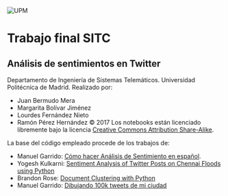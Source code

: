 ![](http://www.upm.es/sfs/Rectorado/Gabinete%20del%20Rector/Logos/UPM/EscPolitecnica/EscUpmPolit_p.gif "UPM")
# Trabajo final SITC
## Análisis de sentimientos en Twitter
Departamento de Ingeniería de Sistemas Telemáticos. Universidad Politécnica de Madrid.
Realizado por:
- Juan Bermudo Mera
- Margarita Bolívar Jiménez
- Lourdes Fernández Nieto
- Ramón Pérez Hernández
© 2017
Los notebooks están licenciado libremente bajo la licencia [Creative Commons Attribution Share-Alike](https://creativecommons.org/licenses/by/2.0/).

La base del código empleado procede de los trabajos de:
- Manuel Garrido: [Cómo hacer Análisis de Sentimiento en español](http://pybonacci.org/2015/11/24/como-hacer-analisis-de-sentimiento-en-espanol-2/).
- Yogesh Kulkarni: [Sentiment Analysis of Twitter Posts on Chennai Floods using Python](https://www.analyticsvidhya.com/blog/2017/01/sentiment-analysis-of-twitter-posts-on-chennai-floods-using-python/)
- Brandon Rose: [Document Clustering with Python](http://brandonrose.org/clustering)
- Manuel Garrido: [Dibujando 100k tweets de mi ciudad](http://pybonacci.org/2015/11/16/dibujando-100k-tweets-de-mi-ciudad/)
